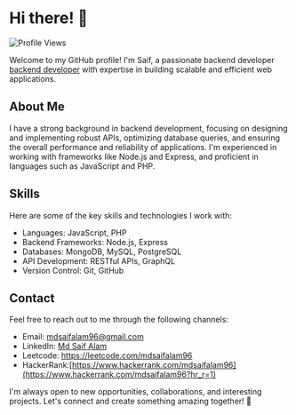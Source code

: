 # Hi there! 👋

![Profile Views](https://komarev.com/ghpvc/?username=mdsaifalam96&color=blueviolet)

Welcome to my GitHub profile! I'm Saif, a passionate backend developer [backend developer](#backend-developer) with expertise in building scalable and efficient web applications.

## About Me

I have a strong background in backend development, focusing on designing and implementing robust APIs, optimizing database queries, and ensuring the overall performance and reliability of applications. I'm experienced in working with frameworks like Node.js and Express, and proficient in languages such as JavaScript and PHP.

## Skills

Here are some of the key skills and technologies I work with:

- Languages: JavaScript, PHP
- Backend Frameworks: Node.js, Express
- Databases: MongoDB, MySQL, PostgreSQL
- API Development: RESTful APIs, GraphQL
- Version Control: Git, GitHub


## Contact

Feel free to reach out to me through the following channels:

- Email: mdsaifalam96@gmail.com
- LinkedIn: [Md Saif Alam](https://www.linkedin.com/in/mdsaifalam96)
- Leetcode: https://leetcode.com/mdsaifalam96
- HackerRank:[https://www.hackerrank.com/mdsaifalam96](https://www.hackerrank.com/mdsaifalam96?hr_r=1)

I'm always open to new opportunities, collaborations, and interesting projects. Let's connect and create something amazing together! 🚀
